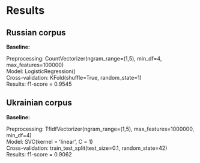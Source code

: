 # Results

## Russian corpus

**Baseline:**

Preprocessing: CountVectorizer(ngram_range=(1,5), min_df=4, max_features=100000)<br>
Model: LogisticRegression()<br>
Cross-validation: KFold(shuffle=True, random_state=1)<br>
Results: f1-score = 0.9545<br>

## Ukrainian corpus

**Baseline:**

Preprocessing: TfidfVectorizer(ngram_range=(1,5), max_features=1000000, min_df=4)<br>
Model: SVC(kernel = 'linear', C = 1)<br>
Cross-validation: train_test_split(test_size=0.1, random_state=42)<br>
Results: f1-score = 0.9062<br>
